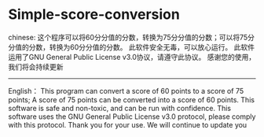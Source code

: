 # Simple-score-conversion
chinese:
这个程序可以将60分分值的分数，转换为75分分值的分数；可以将75分分值的分数，转换为60分分值的分数。
此软件安全无毒，可以放心运行。
此软件运用了GNU General Public License v3.0协议，请遵守此协议。
感谢您的使用，我们将会持续更新

------------------------------------------------
English：
This program can convert a score of 60 points to a score of 75 points; A score of 75 points can be converted into a score of 60 points.
This software is safe and non-toxic, and can be run with confidence.
This software uses the GNU General Public License v3.0 protocol, please comply with this protocol.
Thank you for your use. We will continue to update you
